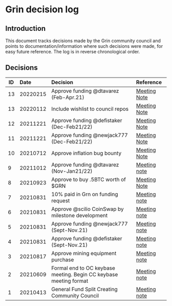 # Grin decision log

## Introduction
This document tracks decisions made by the Grin community council and points to documentation/information where such decisions were made, for easy future reference. The log is in reverse chronological order.

## Decisions

ID | Date | Decision | Reference |
|---|:---|:---|:---|
13 | 20220215| Approve funding @dtavarez (Feb-Apr.21) | [Meeting Note](https://github.com/grincc/agenda/blob/main/notes/02-15-2022-council-meeting-notes.md#1-david-tavarezs-funding-request-for-february-april-was-approved-by-a-formal-council-voteforum-request) |
13 | 20220112| Include wishlist to council repos | [Meeting Note](https://github.com/grincc/agenda/blob/main/notes/18-01-2022-council-meeting-notes.md) |
12 | 20211221| Approve funding @defistaker (Dec-Feb21/22) | [Meeting Note](https://github.com/grincc/agenda/blob/main/notes/21-12-2021-council-meeting-notes.md) |
11 | 20211221| Approve funding @newjack777 (Dec-Feb21/22) | [Meeting Note](https://github.com/grincc/agenda/blob/main/notes/21-12-2021-council-meeting-notes.md) |
10 | 20210712| Approve inflation bug bounty | [Meeting Note](https://github.com/grincc/agenda/blob/main/notes/07-12-2021-council-meeting-notes.md) |
9 | 20211012| Approve funding @dtavarez (Nov-Jan21/22) | [Meeting note](https://github.com/grincc/agenda/blob/main/notes/12-10-2021-council-meeting-notes.md) |
8 | 20210923 | Approve to buy .5BTC worth of $GRN | [Meeting Note](https://github.com/grincc/agenda/blob/main/notes/09-23-2021-council-meeting-notes.md) |
7 | 20210831 | 10% paid in Grn on funding request  |[Meeting note](https://github.com/grincc/agenda/blob/main/notes/31-08-2021-council-meeting-notes.md) |
6 | 20210831 | Approve @scilio CoinSwap by milestone development | [Meeting note](https://github.com/grincc/agenda/blob/main/notes/31-08-2021-council-meeting-notes.md) |
5 | 20210831 | Approve funding @newjack777 (Sept-Nov.21) | [Meeting note](https://github.com/grincc/agenda/blob/main/notes/31-08-2021-council-meeting-notes.md) |
4 | 20210831 | Approve funding @defistaker (Sept-Nov.21) | [Meeting note](https://github.com/grincc/agenda/blob/main/notes/31-08-2021-council-meeting-notes.md) |
3 | 20210817 | Approve mining equipment purchase | [Meeting note](https://github.com/grincc/agenda/blob/main/notes/20-07-2021-council-meeting-notes.md) |
2 | 20210609 | Formal end to OC keybase meeting. Begin CC keybase meeting format | [Meeting note](https://github.com/newjack777/grin-pm/blob/master/notes/20210609-meeting-governance.md) |
1 | 20210413 | General Fund Split Creating Community Council | [Meeting note](https://github.com/newjack777/grin-pm/blob/master/notes/20210413-meeting-governance.md) |

